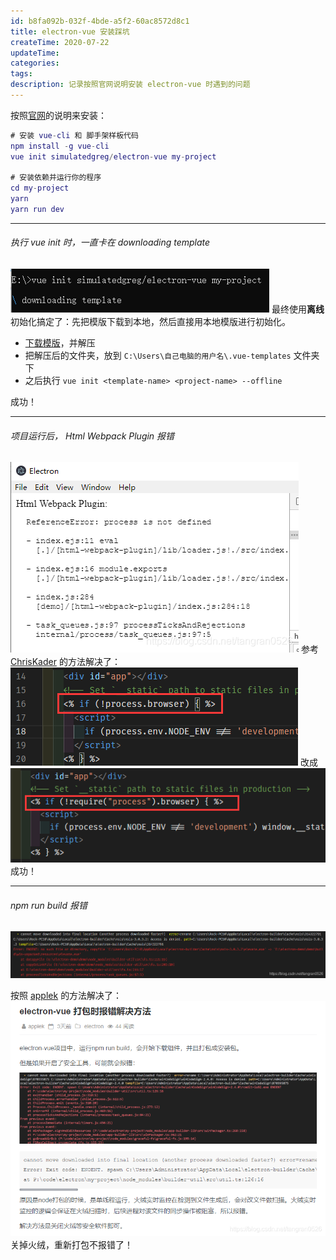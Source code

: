 ```yaml
---
id: b8fa092b-032f-4bde-a5f2-60ac8572d8c1
title: electron-vue 安装踩坑
createTime: 2020-07-22
updateTime:
categories:
tags:
description: 记录按照官网说明安装 electron-vue 时遇到的问题
---
```


按照[官网](https://electron.org.cn/vue/getting_started.html#a-note-for-windows-users)的说明来安装：

```m
# 安装 vue-cli 和 脚手架样板代码
npm install -g vue-cli
vue init simulatedgreg/electron-vue my-project

# 安装依赖并运行你的程序
cd my-project
yarn
yarn run dev
```

---

###### 执行 vue init 时，一直卡在 downloading template

![在这里插入图片描述](../post-assets/16eda1f0-2ae3-48c4-bf77-2b7481c2f674.png)
最终使用**离线**初始化搞定了：先把模版下载到本地，然后直接用本地模版进行初始化。

- [下载模版](https://github.com/SimulatedGREG/electron-vue)，并解压
- 把解压后的文件夹，放到 `C:\Users\自己电脑的用户名\.vue-templates` 文件夹下
- 之后执行 `vue init <template-name> <project-name> --offline`

成功！

---

###### 项目运行后， Html Webpack Plugin 报错

![在这里插入图片描述](../post-assets/d0caa940-b8ae-4640-8a1a-458d2fc0bb63.png)
参考 [ChrisKader](https://github.com/SimulatedGREG/electron-vue/issues/871#issuecomment-564302194) 的方法解决了：
![在这里插入图片描述](../post-assets/3356315c-6d39-48c7-98f6-a5afa192d404.png)
改成
![在这里插入图片描述](../post-assets/d03988e2-cd6e-4b5b-9038-b8ea9c2b5213.png)
成功！

---

###### npm run build 报错

![在这里插入图片描述](../post-assets/bdd3d7ec-a504-4442-9b1a-3c38607caa44.png)

按照 [applek](https://music.junyuewl.com/electronvuebuilderro.html) 的方法解决了：
![在这里插入图片描述](../post-assets/ca5970ef-dc08-469b-83b1-4315bed9a974.png)
关掉火绒，重新打包不报错了！
